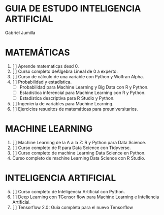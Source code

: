 # GUIA DE ESTUDO INTELIGENCIA ARTIFICIAL 

Gabriel Jumilla

# MATEMÁTICAS

1. [ ] Aprende matematicas desd 0.
2. [ ] Curso completo deÁlgebra Lineal de 0 a experto.
3. [ ] Curso de cálculo de una variable con Python y Wolfran Alpha.
4. [ ] Probabilidad y  estadística.
    - [ ] Probabilidad para Machine Learning y Big Data con R y Python.
    - [ ] Estadística inferencial para Machine Learning con R y Python.
    - [ ] Estadística descriptiva para R Studio y Python.
5. [ ] Ingeniería de variables para Machine Learning.
6. [ ] Ejercicios resueltos de matemáticas para preuniversitarios.


# MACHINE LEARNING

1. [ ] Machine Learning de la A a la Z: R y Python para Data Science.
2. [ ] Curso completo de R para Data Science con Tidyverse.
3. [ ] Curso completo de machine Learning Data Science en Python.
4. Curso completo de machine Learning Data Science con R Studio.


# INTELIGENCIA ARTIFICIAL

5. [ ] Curso completo de Inteligencia Artificial con Python.
6. [ ] Deep Learning con TGensor flow para Machine Learning e Inteliencia Artificial.
7. [ ] Tensorflow 2.0: Guía completa para el nuevo Tensorflow